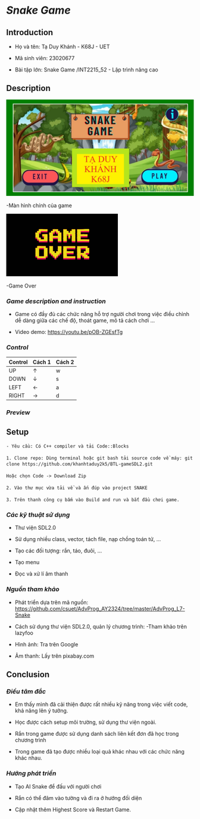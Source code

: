 # ***Snake Game*** 

## **Introduction** 

+ Họ và tên: Tạ Duy Khánh  - K68J - UET

+ Mã sinh viên: 23020677 

+ Bài tập lớn: Snake Game /INT2215_52 - Lập trình nâng cao 

## **Description**

![](picture/start.jpg)

-Màn hình chính của game

![](picture/gamevoer.png)

-Game Over

### *Game description and instruction*  

- Game có đầy đủ các chức năng hỗ trợ người chơi trong việc điều chỉnh dễ dàng giữa các chế độ, thoát game, mô tả cách chơi ... 


- Video demo: https://youtu.be/pOB-ZGEsfTg

### *Control* 

| Control |  Cách 1  |  Cách 2  |
|---------|----------|----------|
| UP      |     ↑    |     w    |
| DOWN    |     ↓    |     s    |
| LEFT    |     ←    |     a    |
| RIGHT   |     →    |     d    | 

### *Preview* 


## **Setup** 

    - Yêu cầu: Có C++ compiler và tải Code::Blocks 

    1. Clone repo: Dùng terminal hoặc git bash tải source code về máy: git clone https://github.com/khanhtaduy2k5/BTL-gameSDL2.git 
    
    Hoặc chọn Code -> Download Zip

    2. Vào thư mục vừa tải về và ấn đúp vào project SNAKE 

    3. Trên thanh công cụ bấm vào Build and run và bắt đầu chơi game.  


### *Các kỹ thuật sử dụng*

- Thư viện SDL2.0

- Sử dụng nhiều class, vector, tách file, nạp chồng toán tử, ...

- Tạo các đối tượng: rắn, táo, đuôi, ... 

- Tạo menu 

- Đọc và xử lí âm thanh

### *Nguồn tham khảo* 

- Phát triển dựa trên mã nguồn: https://github.com/csuet/AdvProg_AY2324/tree/master/AdvProg_L7-Snake

- Cách sử dụng thư viện SDL2.0, quản lý chương trình: -Tham khảo trên lazyfoo 

- Hình ảnh: Tra trên Google 

- Âm thanh: Lấy trên pixabay.com

## **Conclusion** 


### ***Điều tâm đắc***

- Em thấy mình đã cải thiện được rất nhiều kỹ năng trong việc viết code, khả năng lên ý tưởng.

- Học được cách setup môi trường, sử dụng thư viện ngoài. 

- Rắn trong game được sử dụng danh sách liên kết đơn đã học trong chương trình

- Trong game đã tạo được nhiều loại quả khác nhau với các chức năng khác nhau.


### ***Hướng phát triển***
- Tạo AI Snake để đấu với người chơi 

- Rắn có thể đâm vào tường và đi ra ở hướng đối diện

- Cập nhật thêm Highest Score và Restart Game. 
